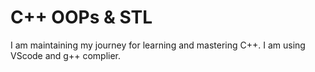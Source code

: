 # C++ OOPs & STL
I am maintaining my journey for learning and mastering  C++.
I am using VScode and g++ complier.
